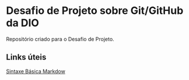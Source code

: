 # Desafio de Projeto sobre Git/GitHub da DIO
Repositório criado para o Desafio de Projeto.

## Links úteis
[Sintaxe Básica Markdow](https://www.markdownguide.org/basic-syntax/)
